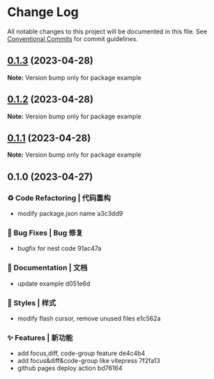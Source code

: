 # Change Log

All notable changes to this project will be documented in this file.
See [Conventional Commits](https://conventionalcommits.org) for commit guidelines.

## [0.1.3](///compare/example@0.1.2...example@0.1.3) (2023-04-28)

**Note:** Version bump only for package example





## [0.1.2](///compare/example@0.1.1...example@0.1.2) (2023-04-28)

**Note:** Version bump only for package example





## [0.1.1](///compare/example@0.1.0...example@0.1.1) (2023-04-28)

**Note:** Version bump only for package example





## 0.1.0 (2023-04-27)


### ♻️ Code Refactoring | 代码重构

* modify package.json name a3c3dd9


### 🐛 Bug Fixes | Bug 修复

* bugfix for nest code 91ac47a


### 📝 Documentation | 文档

* update example d051e6d


### 💄 Styles | 样式

* modify flash cursor, remove unused files e1c562a


### ✨ Features | 新功能

* add focus,diff, code-group feature de4c4b4
* add focus&diff&code-group like vitepress 7f2fa13
* github pages deploy action bd76164

